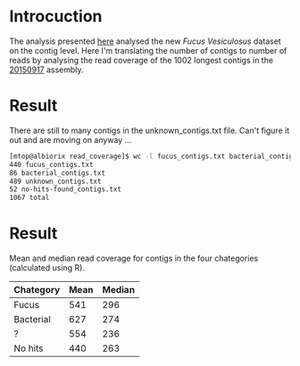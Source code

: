 # Introcuction
The analysis presented [here](https://github.com/mtop/Fucus_vesiculosus_genome_project/blob/master/test/blast_20150917_to_nr/README.md) analysed the new *Fucus Vesiculosus* dataset on the contig level. Here I'm translating the number of contigs to number of reads by analysing the read coverage of the 1002 longest contigs in the [20150917](https://github.com/mtop/Fucus_vesiculosus_genome_project/tree/master/test/20150917) assembly.

# Result
There are still to many contigs in the unknown\_contigs.txt file. Can't figure it out and are moving on anyway ...
```bash
[mtop@albiorix read_coverage]$ wc -l fucus_contigs.txt bacterial_contigs.txt unknown_contigs.txt no-hits-found_contigs.txt 
440 fucus_contigs.txt
86 bacterial_contigs.txt
489 unknown_contigs.txt
52 no-hits-found_contigs.txt
1067 total
```

# Result
Mean and median read coverage for contigs in the four chategories (calculated using R).

| Chategory | Mean | Median |
|-----------|------|--------|
| Fucus     | 541  | 296    |
| Bacterial | 627  | 274    |
| ?         | 554  | 236    |
| No hits   | 440  | 263    |
